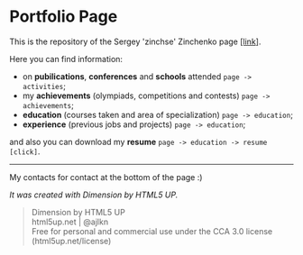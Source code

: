 # Portfolio Page

This is the repository of the Sergey 'zinchse' Zinchenko page [[link]](https://mordiggian174.github.io/zinchse/#).   


Here you can find information:
- on **pubilications**, **conferences** and **schools** attended `page -> activities`;  
- my **achievements** (olympiads, competitions and contests) `page -> achievements`;
- **education** (courses taken and area of specialization) `page -> education`;
- **experience** (previous jobs and projects) `page -> education`;

and also you can download my **resume** `page -> education -> resume [click]`.

---

My contacts for contact at the bottom of the page :)


_It was created with Dimension by HTML5 UP._
> Dimension by HTML5 UP  
> html5up.net | @ajlkn  
> Free for personal and commercial use under the CCA 3.0 license (html5up.net/license)  
